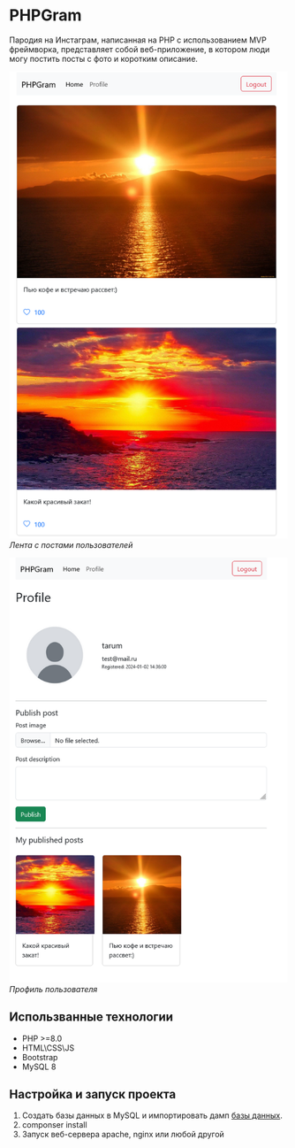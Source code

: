 # PHPGram
Пародия на Инстаграм, написанная на PHP с использованием MVP фреймворка, представляет собой веб-приложение, в котором люди могу постить посты с фото и коротким описание.

![main](/assets/img/main.png)
*Лента с постами пользователей*

![profile](/assets/img/profile.png)
*Профиль пользователя*

## Использванные технологии
- PHP >=8.0
- HTML\CSS\JS
- Bootstrap
- MySQL 8

## Настройка и запуск проекта
1. Создать базы данных в MySQL и импортировать дамп [базы данных](https://fikiwiki.com/uploads/posts/2022-02/1644938153_7-fikiwiki-com-p-kartinki-yami-na-dorogakh-8.jpg).
2. componser install
3. Запуск веб-сервера apache, nginx или любой другой
